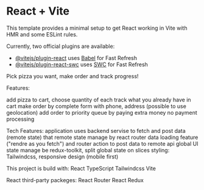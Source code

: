 # React + Vite

This template provides a minimal setup to get React working in Vite with HMR and some ESLint rules.

Currently, two official plugins are available:

- [@vitejs/plugin-react](https://github.com/vitejs/vite-plugin-react/blob/main/packages/plugin-react/README.md) uses [Babel](https://babeljs.io/) for Fast Refresh
- [@vitejs/plugin-react-swc](https://github.com/vitejs/vite-plugin-react-swc) uses [SWC](https://swc.rs/) for Fast Refresh

Pick pizza you want, make order and track progress!

Features:

add pizza to cart, choose quantity of each
track what you already have in cart
make order by complete form with phone, address (possible to use geolocation)
add order to priority queue by paying extra money
no payment processing

Tech Features:
application uses backend servise to fetch and post data (remote state)
that remote state manage by react router data loading feature ("rendre as you fetch") and router action to post data to remote api
global UI state manage be redux-toolkit, split global state on slices
styling: Tailwindcss, responsive design (mobile first)

This project is build with:
React
TypeScript
Tailwindcss
Vite

React third-party packeges:
React Router
React Redux
